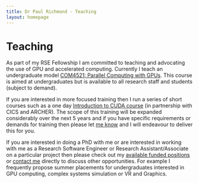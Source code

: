 ```yaml
---
title: Dr Paul Richmond - Teaching
layout: homepage
---
```


# Teaching

As part of my RSE Fellowship I am committed to teaching and advocating the use of GPU and accelerated computing. Currently I teach an undergraduate model [COM4521: Parallel Computing with GPUs](../COM4521). This course is aimed at undergraduates but is available to all research staff and students (subject to demand). 

If you are interested in more focused training then I run a series of short courses such as a one day [Introduction to CUDA course](./CUDA) (in partnership with CICS and ARCHER). The scope of this training will be expanded considerably over the next 5 years and if you have specific requirements or demands for training then please let [me know](../contact) and I will endeavour to deliver this for you.

If you are interested in doing a PhD with me or are interested in working with me as a Research Software Engineer or Research Assistant/Associate on a particular project then please check out my [available funded positions](./positions) or [contact me](../contact) directly to discuss other opportunities. For example I frequently propose summer placements for undergraduates interested in GPU computing, complex systems simulation or VR and Graphics.
